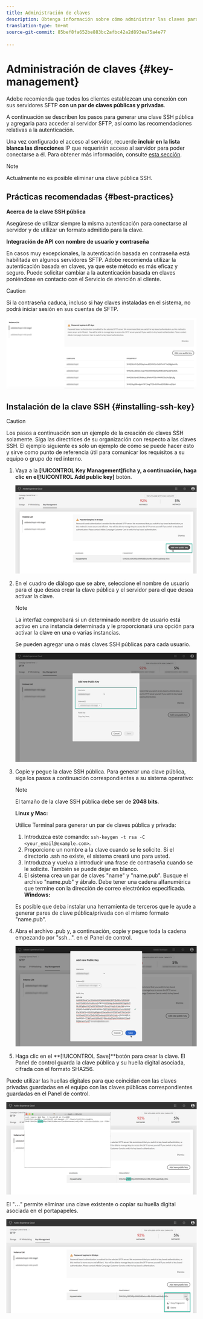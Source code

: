 ```yaml
---
title: Administración de claves
description: Obtenga información sobre cómo administrar las claves para conectarse a los servidores SFTP
translation-type: tm+mt
source-git-commit: 85bef8fa652be883bc2afbc42a2d893ea75a4e77

---
```



# Administración de claves {#key-management}

Adobe recomienda que todos los clientes establezcan una conexión con sus servidores SFTP **con un par de claves públicas y privadas**.

A continuación se describen los pasos para generar una clave SSH pública y agregarla para acceder al servidor SFTP, así como las recomendaciones relativas a la autenticación.

Una vez configurado el acceso al servidor, recuerde **incluir en la lista blanca las direcciones** IP que requerirán acceso al servidor para poder conectarse a él. Para obtener más información, consulte [esta sección](../../instances-settings/using/ip-whitelisting-instance-access.md).

>[!NOTE]
>
>Actualmente no es posible eliminar una clave pública SSH.

## Prácticas recomendadas {#best-practices}

**Acerca de la clave SSH pública**

Asegúrese de utilizar siempre la misma autenticación para conectarse al servidor y de utilizar un formato admitido para la clave.

**Integración de API con nombre de usuario y contraseña**

En casos muy excepcionales, la autenticación basada en contraseña está habilitada en algunos servidores SFTP. Adobe recomienda utilizar la autenticación basada en claves, ya que este método es más eficaz y seguro. Puede solicitar cambiar a la autenticación basada en claves poniéndose en contacto con el Servicio de atención al cliente.

>[!CAUTION]
>
>Si la contraseña caduca, incluso si hay claves instaladas en el sistema, no podrá iniciar sesión en sus cuentas de SFTP.

![](assets/control_panel_passwordexpires.png)

## Instalación de la clave SSH {#installing-ssh-key}

>[!CAUTION]
>
>Los pasos a continuación son un ejemplo de la creación de claves SSH solamente. Siga las directrices de su organización con respecto a las claves SSH. El ejemplo siguiente es sólo un ejemplo de cómo se puede hacer esto y sirve como punto de referencia útil para comunicar los requisitos a su equipo o grupo de red interno.

1. Vaya a la **[!UICONTROL Key Management]**ficha y, a continuación, haga clic en el**[!UICONTROL Add public key]** botón.

   ![](assets/key0.png)

1. En el cuadro de diálogo que se abre, seleccione el nombre de usuario para el que desea crear la clave pública y el servidor para el que desea activar la clave.

   >[!NOTE]
   >
   >La interfaz comprobará si un determinado nombre de usuario está activo en una instancia determinada y le proporcionará una opción para activar la clave en una o varias instancias.
   >
   >Se pueden agregar una o más claves SSH públicas para cada usuario.

   ![](assets/key1.png)

1. Copie y pegue la clave SSH pública. Para generar una clave pública, siga los pasos a continuación correspondientes a su sistema operativo:

   >[!NOTE]
   >
   >El tamaño de la clave SSH pública debe ser de **2048 bits**.

   **Linux y Mac:**

   Utilice Terminal para generar un par de claves pública y privada:
   1. Introduzca este comando: `ssh-keygen -t rsa -C <your_email@example.com>`.
   1. Proporcione un nombre a la clave cuando se le solicite. Si el directorio .ssh no existe, el sistema creará uno para usted.
   1. Introduzca y vuelva a introducir una frase de contraseña cuando se le solicite. También se puede dejar en blanco.
   1. El sistema crea un par de claves &quot;name&quot; y &quot;name.pub&quot;. Busque el archivo &quot;name.pub&quot; y ábralo. Debe tener una cadena alfanumérica que termine con la dirección de correo electrónico especificada.
   **Windows:**

   Es posible que deba instalar una herramienta de terceros que le ayude a generar pares de clave pública/privada con el mismo formato &quot;name.pub&quot;.

1. Abra el archivo .pub y, a continuación, copie y pegue toda la cadena empezando por &quot;ssh...&quot;. en el Panel de control.

   ![](assets/publickey.png)

1. Haga clic en el **[!UICONTROL Save]**botón para crear la clave. El Panel de control guarda la clave pública y su huella digital asociada, cifrada con el formato SHA256.

Puede utilizar las huellas digitales para que coincidan con las claves privadas guardadas en el equipo con las claves públicas correspondientes guardadas en el Panel de control.

![](assets/fingerprint_compare.png)

El &quot;**...**&quot; permite eliminar una clave existente o copiar su huella digital asociada en el portapapeles.

![](assets/key_options.png)
